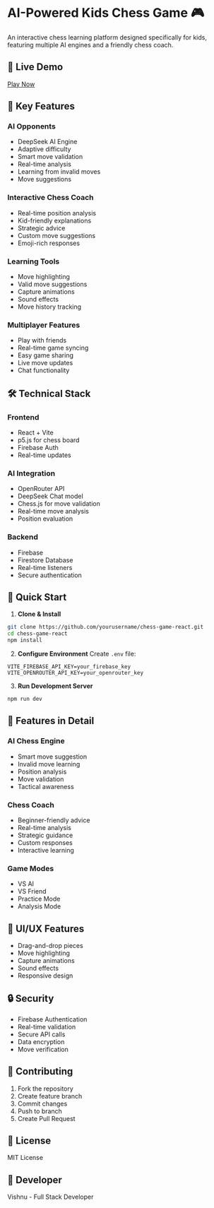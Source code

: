 # AI-Powered Kids Chess Game 🎮

An interactive chess learning platform designed specifically for kids, featuring multiple AI engines and a friendly chess coach.

## 🌟 Live Demo
[Play Now](https://ai-powered-chess-game.vercel.app/)

## 🎯 Key Features

### AI Opponents
- DeepSeek AI Engine
- Adaptive difficulty
- Smart move validation
- Real-time analysis
- Learning from invalid moves
- Move suggestions

### Interactive Chess Coach
- Real-time position analysis
- Kid-friendly explanations
- Strategic advice
- Custom move suggestions
- Emoji-rich responses

### Learning Tools
- Move highlighting
- Valid move suggestions
- Capture animations
- Sound effects
- Move history tracking

### Multiplayer Features
- Play with friends
- Real-time game syncing
- Easy game sharing
- Live move updates
- Chat functionality

## 🛠️ Technical Stack

### Frontend
- React + Vite
- p5.js for chess board
- Firebase Auth
- Real-time updates

### AI Integration
- OpenRouter API
- DeepSeek Chat model
- Chess.js for move validation
- Real-time move analysis
- Position evaluation

### Backend
- Firebase
- Firestore Database
- Real-time listeners
- Secure authentication

## 🚀 Quick Start

1. **Clone & Install**
```bash
git clone https://github.com/yourusername/chess-game-react.git
cd chess-game-react
npm install
```

2. **Configure Environment**
Create `.env` file:
```env
VITE_FIREBASE_API_KEY=your_firebase_key
VITE_OPENROUTER_API_KEY=your_openrouter_key
```

3. **Run Development Server**
```bash
npm run dev
```

## 📱 Features in Detail

### AI Chess Engine
- Smart move suggestion
- Invalid move learning
- Position analysis
- Move validation
- Tactical awareness

### Chess Coach
- Beginner-friendly advice
- Real-time analysis
- Strategic guidance
- Custom responses
- Interactive learning

### Game Modes
- VS AI
- VS Friend
- Practice Mode
- Analysis Mode

## 🎨 UI/UX Features
- Drag-and-drop pieces
- Move highlighting
- Capture animations
- Sound effects
- Responsive design

## 🔒 Security
- Firebase Authentication
- Real-time validation
- Secure API calls
- Data encryption
- Move verification

## 🤝 Contributing
1. Fork the repository
2. Create feature branch
3. Commit changes
4. Push to branch
5. Create Pull Request

## 📄 License
MIT License

## 👥 Developer
Vishnu - Full Stack Developer
